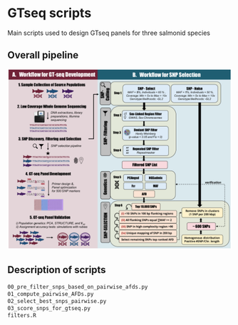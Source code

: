 # GTseq scripts

Main scripts used to design GTseq panels for three salmonid species

## Overall pipeline

![Schema of the pipeline](pipeline.png)

## Description of scripts

```
00_pre_filter_snps_based_on_pairwise_afds.py
01_compute_pairwise_AFDs.py
02_select_best_snps_pairwise.py
03_score_snps_for_gtseq.py
filters.R
```
